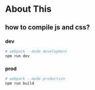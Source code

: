 # About This

## how to compile js and css?

### dev

```bash
# webpack --mode development
npm run dev
```


### prod

```bash
# webpack --mode production
npm run build
```